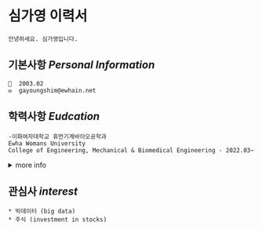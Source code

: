 # 심가영 이력서
```
안녕하세요. 심가영입니다.
```

## 기본사항   ***Personal Information***  
```
👧  2003.02  
✉️  gayoungshim@ewhain.net  
```

## 학력사항  ***Eudcation*** 
```
-이화여자대학교 휴먼기계바이오공학과  
Ewha Womans University  
College of Engineering, Mechanical & Biomedical Engineering - 2022.03~
```

<details><summary>more info</summary>
<p>
 
     ［이화여자대학교 Ewha Womans University］(http://www.ewha.ac.kr/) 
 
     ［이화여자대학교 휴먼기계바이오공학과 Mechanical & Biomedical Engineering］(http://mbe.ewha.ac.kr/)
   </p>
</details>


## 관심사 ***interest***
```
* 빅데이터 (big data)
* 주식 (investment in stocks)
```



